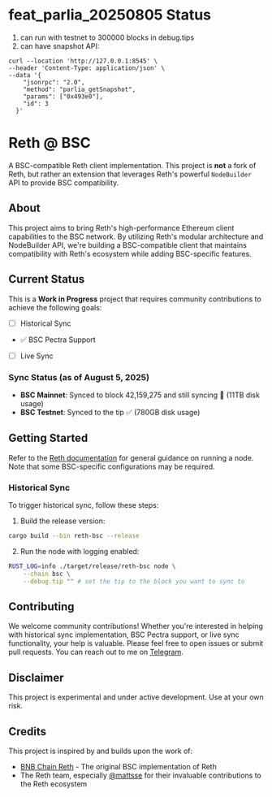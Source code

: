 # feat_parlia_20250805 Status 
1. can run with testnet to 300000 blocks in debug.tips
2. can have snapshot API:
```
curl --location 'http://127.0.0.1:8545' \
--header 'Content-Type: application/json' \
--data '{
    "jsonrpc": "2.0",
    "method": "parlia_getSnapshot",
    "params": ["0x493e0"],
    "id": 3
  }'
```

# Reth @ BSC

A BSC-compatible Reth client implementation. This project is **not** a fork of Reth, but rather an extension that leverages Reth's powerful `NodeBuilder` API to provide BSC compatibility.

## About

This project aims to bring Reth's high-performance Ethereum client capabilities to the BSC network. By utilizing Reth's modular architecture and NodeBuilder API, we're building a BSC-compatible client that maintains compatibility with Reth's ecosystem while adding BSC-specific features.

## Current Status

This is a **Work in Progress** project that requires community contributions to achieve the following goals:

- [ ] Historical Sync
- ✅ BSC Pectra Support
- [ ] Live Sync

### Sync Status (as of August 5, 2025)

- **BSC Mainnet**: Synced to block 42,159,275 and still syncing 🔄 (11TB disk usage)
- **BSC Testnet**: Synced to the tip ✅ (780GB disk usage)

## Getting Started

Refer to the [Reth documentation](https://reth.rs/) for general guidance on running a node. Note that some BSC-specific configurations may be required.

### Historical Sync

To trigger historical sync, follow these steps:

1. Build the release version:

```bash
cargo build --bin reth-bsc --release
```

2. Run the node with logging enabled:

```bash
RUST_LOG=info ./target/release/reth-bsc node \
    --chain bsc \
    --debug.tip "" # set the tip to the block you want to sync to
```

## Contributing

We welcome community contributions! Whether you're interested in helping with historical sync implementation, BSC Pectra support, or live sync functionality, your help is valuable. Please feel free to open issues or submit pull requests. You can reach out to me on [Telegram](https://t.me/loocapro).

## Disclaimer

This project is experimental and under active development. Use at your own risk.

## Credits

This project is inspired by and builds upon the work of:

- [BNB Chain Reth](https://github.com/bnb-chain/reth) - The original BSC implementation of Reth
- The Reth team, especially [@mattsse](https://github.com/mattsse) for their invaluable contributions to the Reth ecosystem
